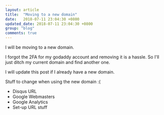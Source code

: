```yaml
---
layout: article
title:  "Moving to a new domain"
date:   2018-07-11 23:04:30 +0800
updated_date: 2018-07-11 23:04:30 +0800
group: "blog"
comments: true
---
```

I will be moving to a new domain.

I forgot the 2FA for my godaddy account and removing it is a hassle. So I'll just ditch my current domain and find another one.

I will update this post if I already have a new domain.

Stuff to change when using the new domain :(

* Disqus URL
* Google Webmasters
* Google Analytics
* Set-up URL stuff
